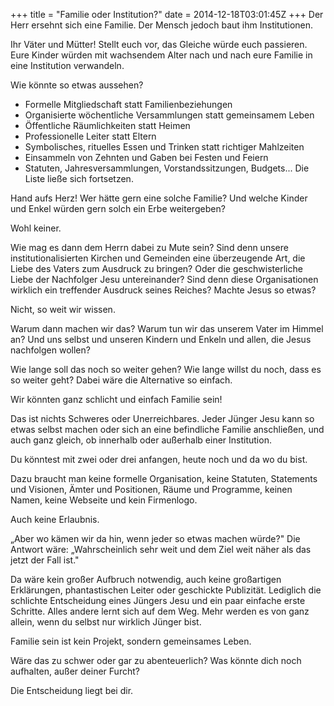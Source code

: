 +++
title = "Familie oder Institution?"
date = 2014-12-18T03:01:45Z
+++
Der Herr ersehnt sich eine Familie. Der Mensch jedoch baut ihm Institutionen.

Ihr Väter und Mütter!
Stellt euch vor, das  Gleiche würde euch passieren. Eure Kinder würden mit wachsendem Alter nach und nach eure Familie in eine Institution verwandeln.

Wie könnte so etwas aussehen?

+ Formelle Mitgliedschaft statt Familienbeziehungen
+ Organisierte wöchentliche Versammlungen statt gemeinsamem Leben
+ Öffentliche Räumlichkeiten statt Heimen
+ Professionelle Leiter statt Eltern
+ Symbolisches, rituelles Essen und Trinken statt richtiger Mahlzeiten
+ Einsammeln von Zehnten und Gaben bei Festen und Feiern
+ Statuten, Jahresversammlungen, Vorstandssitzungen, Budgets... Die Liste ließe sich fortsetzen.

Hand aufs Herz! Wer hätte gern eine solche Familie? Und welche Kinder und Enkel würden gern solch ein Erbe weitergeben?

Wohl keiner.

Wie mag es dann dem Herrn dabei zu Mute sein? Sind denn unsere institutionalisierten Kirchen und Gemeinden eine überzeugende Art, die Liebe des Vaters zum Ausdruck zu bringen? Oder die geschwisterliche Liebe der Nachfolger Jesu untereinander? Sind denn diese Organisationen wirklich ein treffender Ausdruck seines Reiches? Machte Jesus so etwas?

Nicht, so weit wir wissen.

Warum dann machen wir das? Warum tun wir das unserem Vater im Himmel an? Und uns selbst und unseren Kindern und Enkeln und allen, die Jesus nachfolgen wollen?

Wie lange soll das noch so weiter gehen? Wie lange willst du noch, dass es so weiter geht?
Dabei wäre die Alternative so einfach.

Wir könnten ganz schlicht und einfach Familie sein!

Das ist nichts Schweres oder Unerreichbares. Jeder Jünger Jesu kann so etwas selbst machen oder sich an eine befindliche Familie anschließen, und auch ganz gleich, ob innerhalb oder außerhalb einer Institution.

Du könntest mit zwei oder drei anfangen, heute noch und da wo du bist.

Dazu braucht man keine formelle Organisation, keine Statuten, Statements und Visionen, Ämter und Positionen, Räume und Programme, keinen Namen, keine Webseite und kein Firmenlogo.

Auch keine Erlaubnis.

„Aber wo kämen wir da hin, wenn jeder so etwas machen würde?" Die Antwort wäre: „Wahrscheinlich sehr weit und dem Ziel weit näher als das jetzt der Fall ist."

Da wäre kein großer Aufbruch notwendig, auch keine großartigen Erklärungen, phantastischen Leiter oder geschickte Publizität. Lediglich die schlichte Entscheidung eines Jüngers Jesu und ein paar einfache erste Schritte. Alles andere lernt sich auf dem Weg. Mehr werden es von ganz allein, wenn du selbst nur wirklich Jünger bist.

Familie sein ist kein Projekt, sondern gemeinsames Leben.

Wäre das zu schwer oder gar zu abenteuerlich? Was könnte dich noch aufhalten, außer deiner Furcht?

Die Entscheidung liegt bei dir.
